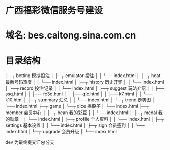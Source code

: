 # 广西福彩微信服务号建设

# 域名: bes.caitong.sina.com.cn

# 目录结构
├─┬ betting 模拟投注
│ ├─┬ emulator 投注
│ │ └── index.html
│ ├─┬ heat 最新号码热度
│ │ └── index.html
│ ├─┬ history 历史开奖
│ │ └── index.html
│ ├─┬ record 投注记录
│ │ └── index.html
│ ├─┬ suggest 玩法介绍
│ │ ├── ssq.html
│ │ ├── fc3d.html 
│ │ ├── qlc.html
│ │ ├── k7.html
│ │ └── k10.html
│ ├─┬ summary 汇总
│ │ └── index.html
│ └─┬ trend 走势图
│   └── index.html
├─┬  game
│ └─┬ dice 摇骰子
│   └── index.html
├─┬ member 会员中心
│ ├─┬ bean 我的彩豆
│ │ └── index.html
│ ├─┬ medal 我的勋章
│ │ └── index.html
│ ├─┬ profile 个人资料
│ │ └── index.html
│ ├─┬ settings 基本设置
│ │ └── index.html
│ ├─┬ sign 会员签到
│ │ └── index.html
│ └─┬ upgrade 会员升级
│   └── index.html


dev 为最终提交汇总分支